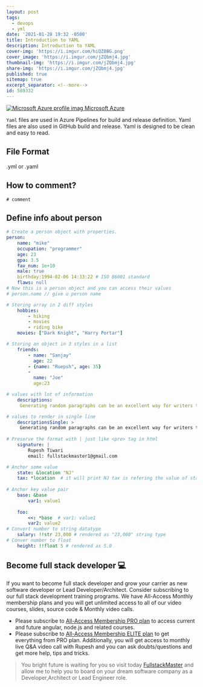 ```yaml
---
layout: post
tags:
  - devops
  - yml
date: '2021-01-28 19:32 -0500'
title: Introduction to YAML
description: Introduction to YAML
cover-img: 'https://i.imgur.com/hiQZ0BG.png'
cover_image: 'https://i.imgur.com/jZQbmj4.jpg'
thumbnail-img: 'https://i.imgur.com/jZQbmj4.jpg'
share-img: 'https://i.imgur.com/jZQbmj4.jpg'
published: true
sitemap: true
excerpt_separator: <!--more-->
id: 589332
---
```


<a href="/azure">
  <span class="crayons-avatar"><img src="https://i.imgur.com/Eqpy465.png" class="crayons-avatar__image" alt="Microsoft Azure profile imag" /></span> Microsoft Azure
  </a>

`Yaml` files are used in Azure Pipelines for build and release definition. Yaml files are also used in GitHub build and release. 
Yaml is designed to be clean and easy to read.  

## File Format

.yml or .yaml 

## How to comment?

`# comment`

## Define info about person

```yaml 
# Create a person object with properties.
person: 
    name: "mike"
    occupation: "programmer"
    age: 23 
    gpa: 3.5
    fav_num: 1e+10
    male: true
    birthday:1994-02-06 14:33:22 # ISO 86001 standard
    flaws: null
# Now this is a person object and you can access their values
# person.name // give u person name 

# Storing array in 2 diff styles
    hobbies:
        - hiking
        - movies
        - riding bike
    movies: ["Dark Knight", "Harry Portar"]

# Storing an object in 3 styles in a list
    friends:
        - name: "Sanjay"
          age: 22
        - {name: "Ruepsh", age: 35}
        - 
          name: "Joe"
          age:23

# values with lot of information
    descriptions:
     Generating random paragraphs can be an excellent way for writers to          get their creative flow going at the beginning of the day. The writer        has no idea what topic the random paragraph will be about when it            appears.This forces the writer to use creativity to complete one              of three common writing challenges.

# values to render in single line
    descriptionsSingle: >
     Generating random paragraphs can be an excellent way for writers to get      their creative flow going at the beginning of the day. The writer has no      idea what topic the random paragraph will be about when it appears. This      forces the writer to use creativity to complete one of three common          writing challenges.
    
# Preserve the format with | just like <pre> tag in html
    signature: |
        Rupesh Tiwari
        email: fullstackmaster1@gmail.com

# Anchor some value 
    state: &location "NJ"
    tax: *location  # it will print NJ tax is refering the value of state 
    
# Anchor key value pair
    base: &base
        var1: value1
        
    foo: 
        <<: *base  # var1: value1 
        var2: value2
# Convert number to string datatype
    salary: !!str 23,000 # rendered as "23,000" string type
# Conver number to float
    height: !!float 5 # rendered as 5.0  

```


## Become full stack developer 💻

If you want to become full stack developer and grow your carrier as new software developer or Lead Developer/Architect. Consider subscribing to our full stack development training programs. We have All-Access Monthly membership plans and you will get unlimited access to all of our video courses, slides, source code & Monthly video calls.

- Please subscribe to [All-Access Membership PRO plan](https://www.fullstackmaster.net/pro) to access current and future angular, node.js and related courses.
- Please subscribe to [All-Access Membership ELITE plan](https://www.fullstackmaster.net/elite) to get everything from PRO plan. Additionally, you will get access to monthly live Q&A video call with Rupesh and you can ask doubts/questions and get more help, tips and tricks.

> You bright future is waiting for you so visit today [FullstackMaster](www.fullstackmaster.net) and allow me to help you to board on your dream software company as a Developer,Architect or Lead Engineer role.
